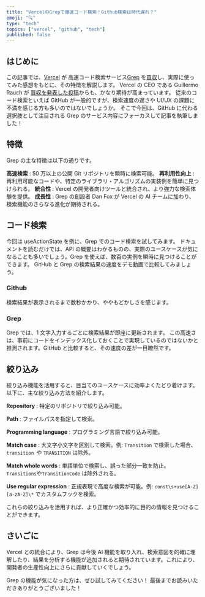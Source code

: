 ```yaml
---
title: "VercelのGrepで爆速コード検索！Github検索は時代遅れ？"
emoji: "🔍"
type: "tech"
topics: ["vercel", "github", "tech"]
published: false
---
```


## はじめに

この記事では、[Vercel](https://vercel.com/home) が 高速コード検索サービス[Grep](https://grep.app/) を[買収](https://vercel.com/blog/vercel-acquires-grep)し、実際に使ってみた感想をもとに、その特徴を解説します。
Vercel の CEO である Guillermo Rauch が [ 買収を発表した投稿](https://x.com/rauchg/status/1859365672444363037)からも、かなり期待が高まっています。
従来のコード検索といえば GitHub が一般的ですが、検索速度の遅さや UI/UX の課題に不満を感じる方も多いのではないでしょうか。
そこで今回は、GitHub に代わる選択肢として注目される Grep のサービス内容にフォーカスして記事を執筆しました！

## 特徴

Grep の主な特徴は以下の通りです。

**高速検索** : 50 万以上の公開 Git リポジトリを瞬時に検索可能。
**再利用性向上** : 再利用可能なコードや、特定のライブラリ・アルゴリズムの実装例を簡単に見つけられる。
**統合性** : Vercel の開発者向けツールと統合され、より強力な検索体験を提供。
**成長性** : Grep の創設者 Dan Fox が Vercel の AI チームに加わり、検索機能のさらなる進化が期待される。

## コード検索

今回は useActionState を例に、Grep でのコード検索を試してみます。
ドキュメントを読むだけでは、API の概要はわかるものの、実際のユースケースが気になることも多いでしょう。Grep を使えば、数百の実例を瞬時に見つけることができます。
GitHub と Grep の検索結果の速度をデモ動画で比較してみましょう。

### Github

検索結果が表示されるまで数秒かかり、ややもどかしさを感じます。

### Grep

Grep では、1 文字入力するごとに検索結果が即座に更新されます。
この高速さは、事前にコードをインデックス化しておくことで実現しているのではないかと推測されます。GitHub と比較すると、その速度の差が一目瞭然です。

## 絞り込み

絞り込み機能を活用すると、目当てのユースケースに効率よくたどり着けます。以下に、主な絞り込み方法を紹介します。

**Repository** : 特定のリポジトリで絞り込み可能。

**Path** : ファイルパスを指定して検索。

**Programming language** : プログラミング言語で絞り込み可能。

**Match case** : 大文字小文字を区別して検索。例: `Transition` で検索した場合、`transition `や `TRANSITION` は除外。

**Match whole words** : 単語単位で検索し、誤った部分一致を防止。`Transitions`や`TransitionCode` は除外される。

**Use regular expression** : 正規表現で高度な検索が可能。例: `const\s+use[A-Z][a-zA-Z]\*` でカスタムフックを検索。

これらの絞り込みを活用すれば、より正確かつ効率的に目的の情報を見つけることができます。

## さいごに

Vercel との統合により、Grep は今後 AI 機能を取り入れ、検索意図を的確に理解したり、結果を分析する機能が追加されると期待されています。これにより、開発者の生産性向上にさらに貢献していくでしょう。

Grep の機能が気になった方は、ぜひ試してみてください！
最後までお読みいただきありがとうございました！
